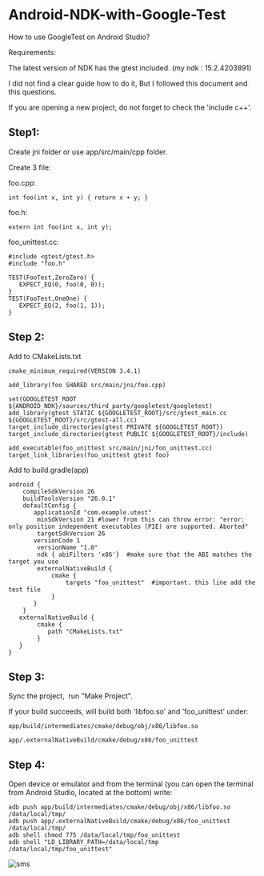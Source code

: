 # Android-NDK-with-Google-Test

How to use GoogleTest on Android Studio?

Requirements:

The latest version of NDK has the gtest included. (my ndk : 15.2.4203891)

I did not find a clear guide how to do it, But I followed this document and this questions.

If you are opening a new project, do not forget to check the 'include c++'.

## Step1:

Create jni folder or use app/src/main/cpp folder.

Create 3 file:

foo.cpp:

    int foo(int x, int y) { return x + y; }


foo.h:

    extern int foo(int x, int y);


foo_unittest.cc:

    #include <gtest/gtest.h>
    #include "foo.h"

    TEST(FooTest,ZeroZero) {
       EXPECT_EQ(0, foo(0, 0));
    }
    TEST(FooTest,OneOne) {
       EXPECT_EQ(2, foo(1, 1));
    }
  
## Step 2:

Add to CMakeLists.txt

    cmake_minimum_required(VERSION 3.4.1)

    add_library(foo SHARED src/main/jni/foo.cpp)

    set(GOOGLETEST_ROOT ${ANDROID_NDK}/sources/third_party/googletest/googletest)
    add_library(gtest STATIC ${GOOGLETEST_ROOT}/src/gtest_main.cc ${GOOGLETEST_ROOT}/src/gtest-all.cc)
    target_include_directories(gtest PRIVATE ${GOOGLETEST_ROOT})
    target_include_directories(gtest PUBLIC ${GOOGLETEST_ROOT}/include)

    add_executable(foo_unittest src/main/jni/foo_unittest.cc)
    target_link_libraries(foo_unittest gtest foo)

Add to build.gradle(app)

    android {
        compileSdkVersion 26
        buildToolsVersion "26.0.1"
        defaultConfig {
           applicationId "com.example.utest"
            minSdkVersion 21 #lower from this can throw error: "error: only position independent executables (PIE) are supported. Aborted"
            targetSdkVersion 26
           versionCode 1
            versionName "1.0"
            ndk { abiFilters 'x86'}  #make sure that the ABI matches the target you use
            externalNativeBuild {
                cmake {
                    targets "foo_unittest"  #important. this line add the test file
                }
           }
        }
       externalNativeBuild {
            cmake {
               path "CMakeLists.txt"
            }
       }
    }


## Step 3:

Sync the project,  run "Make Project".

If your build succeeds, will build both 'libfoo.so' and 'foo_unittest' under:

    app/build/intermediates/cmake/debug/obj/x86/libfoo.so

    app/.externalNativeBuild/cmake/debug/x86/foo_unittest

## Step 4:

Open device or emulator and from the terminal (you can open the terminal from Android Studio, located at the bottom) write:

    adb push app/build/intermediates/cmake/debug/obj/x86/libfoo.so /data/local/tmp/
    adb push app/.externalNativeBuild/cmake/debug/x86/foo_unittest /data/local/tmp/
    adb shell chmod 775 /data/local/tmp/foo_unittest
    adb shell "LD_LIBRARY_PATH=/data/local/tmp /data/local/tmp/foo_unittest"
    
  
![sms](https://wiki.mtlabs.local/xwiki/bin/download/R%26D/Client%20Android/Android%20NDK%20with%20Google%20Test/WebHome/image.png?width=1100&height=379)  
    
